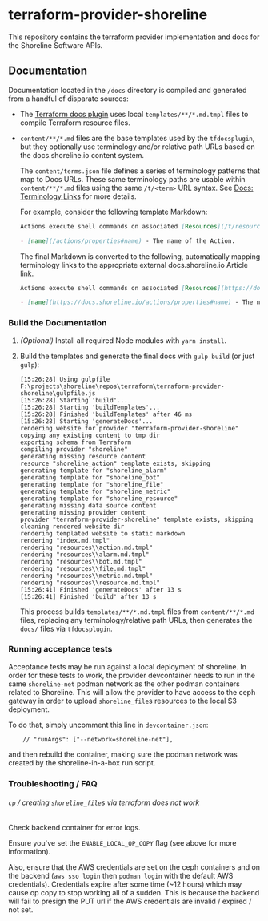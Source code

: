 # terraform-provider-shoreline

This repository contains the terraform provider implementation and docs for the Shoreline Software APIs.

## Documentation

Documentation located in the `/docs` directory is compiled and generated from a handful of disparate sources:

- The [Terraform docs plugin](https://github.com/hashicorp/terraform-plugin-docs) uses local `templates/**/*.md.tmpl` files to compile Terraform resource files.
- `content/**/*.md` files are the base templates used by the `tfdocsplugin`, but they optionally use terminology and/or relative path URLs based on the docs.shoreline.io content system.

  The `content/terms.json` file defines a series of terminology patterns that map to Docs URLs. These same terminology paths are usable within `content/**/*.md` files using the same `/t/<term>` URL syntax. See [Docs: Terminology Links](https://docs.shoreline.io/internal/writing#terminology-links) for more details.

  For example, consider the following template Markdown:

  ```md
  Actions execute shell commands on associated [Resources](/t/resource). Whenever an [Alarm](/t/alarm) fires the associated [Bot](/t/bot) triggers the corresponding [Action](/t/action), closing the basic auto-remediation loop of Shoreline.

  - [name](/actions/properties#name) - The name of the Action.
  ```

  The final Markdown is converted to the following, automatically mapping terminology links to the appropriate external docs.shoreline.io Article link.

  ```md
  Actions execute shell commands on associated [Resources](https://docs.shoreline.io/platform/resources). Whenever an [Alarm](https://docs.shoreline.io/alarms) fires the associated [Bot](https://docs.shoreline.io/bots) triggers the corresponding [Action](https://docs.shoreline.io/actions), closing the basic auto-remediation loop of Shoreline.

  - [name](https://docs.shoreline.io/actions/properties#name) - The name of the Action.
  ```

### Build the Documentation

1. _(Optional)_ Install all required Node modules with `yarn install`.
2. Build the templates and generate the final docs with `gulp build` (or just `gulp`):

   ```
   [15:26:28] Using gulpfile F:\projects\shoreline\repos\terraform\terraform-provider-shoreline\gulpfile.js
   [15:26:28] Starting 'build'...
   [15:26:28] Starting 'buildTemplates'...
   [15:26:28] Finished 'buildTemplates' after 46 ms
   [15:26:28] Starting 'generateDocs'...
   rendering website for provider "terraform-provider-shoreline"
   copying any existing content to tmp dir
   exporting schema from Terraform
   compiling provider "shoreline"
   generating missing resource content
   resource "shoreline_action" template exists, skipping
   generating template for "shoreline_alarm"
   generating template for "shoreline_bot"
   generating template for "shoreline_file"
   generating template for "shoreline_metric"
   generating template for "shoreline_resource"
   generating missing data source content
   generating missing provider content
   provider "terraform-provider-shoreline" template exists, skipping
   cleaning rendered website dir
   rendering templated website to static markdown
   rendering "index.md.tmpl"
   rendering "resources\\action.md.tmpl"
   rendering "resources\\alarm.md.tmpl"
   rendering "resources\\bot.md.tmpl"
   rendering "resources\\file.md.tmpl"
   rendering "resources\\metric.md.tmpl"
   rendering "resources\\resource.md.tmpl"
   [15:26:41] Finished 'generateDocs' after 13 s
   [15:26:41] Finished 'build' after 13 s
   ```

   This process builds `templates/**/*.md.tmpl` files from `content/**/*.md` files, replacing any terminology/relative path URLs, then generates the `docs/` files via `tfdocsplugin`.


### Running acceptance tests

Acceptance tests may be run against a local deployment of shoreline. In order for these tests to work, the provider devcontainer needs to run in the same `shoreline-net` podman network as the other podman containers related to Shoreline. This will allow the provider to have access to the ceph gateway in order to upload `shoreline_file`s resources to the local S3 deployment.

To do that, simply uncomment this line in `devcontainer.json`:
```
    // "runArgs": ["--network=shoreline-net"],
```
and then rebuild the container, making sure the podman network was created by the shoreline-in-a-box run script.


### Troubleshooting / FAQ

###### `cp` / creating `shoreline_file`s via terraform does not work
Check backend container for error logs.

Ensure you've set the `ENABLE_LOCAL_OP_COPY` flag (see above for more information).

Also, ensure that the AWS credentials are set on the ceph containers and on the backend (`aws sso login` then `podman login` with the default AWS credentials). Credentials expire after some time (~12 hours) which may cause op copy to stop working all of a sudden. This is because the backend will fail to presign the PUT url if the AWS credentials are invalid / expired / not set.